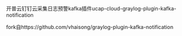 开普云钉钉云采集日志预警kafka插件ucap-cloud-graylog-plugin-kafka-notification

fork自https://github.com/vhaisong/graylog-plugin-kafka-notification